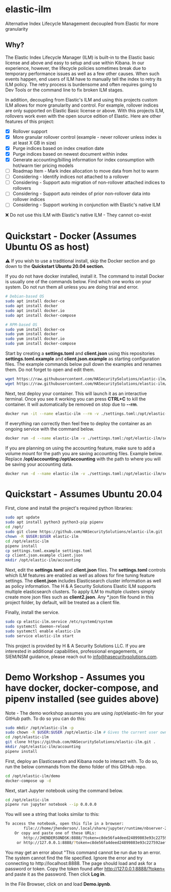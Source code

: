 # elastic-ilm
Alternative Index Lifecycle Management decoupled from Elastic for more granularity

## Why?
The Elastic Index Lifecycle Manager (ILM) is built-in to the Elastic basic license and above and easy to setup and use within Kibana. In our experience, however, the lifecycle policies sometimes break due to temporary performance issues as well as a few other causes. When such events happen, end users of ILM have to manually tell the index to retry its ILM policy. The retry process is burdensome and often requires going to Dev Tools or the command line to fix broken ILM stages.

In addition, decoupling from Elastic's ILM and using this projects custom ILM allows for more granularity and control. For example, rollover indices are only supported on Elastic Basic license or above. With this projects ILM, rollovers work even with the open source edition of Elastic. Here are other features of this project:

- [x] Rollover support
- [x] More granular rollover control (example - never rollover unless index is at least X GB in size)
- [x] Purge indices based on index creation date
- [x] Purge indices based on newest document within index
- [x] Generate accounting/billing information for index consumption with hot/warm tier pricing models
- [ ] Roadmap Item - Mark index allocation to move data from hot to warm
- [ ] Considering - Identify indices not attached to a rollover
- [ ] Considering - Support auto migration of non-rollover attached indices to rollovers
- [ ] Considering - Support auto reindex of prior non-rollover data into rollover indices
- [ ] Considering - Support working in conjunction with Elastic's native ILM

:x: Do not use this ILM with Elastic's native ILM - They cannot co-exist

# Quickstart - Docker (Assumes Ubuntu OS as host)

:warning: If you wish to use a traditional install, skip the Docker section and go down to the **Quickstart Ubuntu 20.04 section.**

If you do not have docker installed, install it. The command to install Docker is usually one of the commands below. Find which one works on your system. Do not run them all unless you are doing trial and error.

```bash
# Debian-based OS
sudo apt install docker-ce
sudo apt install docker
sudo apt install docker.io
sudo apt install docker-compose

# RPM-based OS
sudo yum install docker-ce
sudo yum install docker
sudo yum install docker.io
sudo yum install docker-compose
```

Start by creating a **settings.toml** and **client.json** using this repositories **settings.toml.example** and **client.json.example** as starting configuration files. The example commands below pull down the examples and renames them. Do not forget to open and edit them.

```bash
wget https://raw.githubusercontent.com/HASecuritySolutions/elastic-ilm/main/client.json.example -O client.json
wget https://raw.githubusercontent.com/HASecuritySolutions/elastic-ilm/main/settings.toml.example -O settings.toml
```

Next, test deploy your container. This will launch it as an interactive terminal. Once you see it working you can press **CTRL+C** to kill the container. It will automatically be removed on stop due to **--rm**.

```bash
docker run -it --name elastic-ilm --rm -v ./settings.toml:/opt/elastic-ilm/settings.toml:ro -v ./client.json:/opt/elastic-ilm/client.json:ro hasecuritysolutions/elastic-ilm:latest
```

If everything ran correctly then feel free to deploy the container as an ongoing service with the command below.

```bash
docker run -d --name elastic-ilm -v ./settings.toml:/opt/elastic-ilm/settings.toml:ro -v ./client.json:/opt/elastic-ilm/client.json:ro hasecuritysolutions/elastic-ilm:latest
```

If you are planning on using the accounting feature, make sure to add a volume mount for the path you are saving accounting files. Example below. Replace **/opt/accounting:/opt/accounting** with the path to where you will be saving your accounting data.

```bash
docker run -d --name elastic-ilm -v ./settings.toml:/opt/elastic-ilm/settings.toml:ro -v ./client.json:/opt/elastic-ilm/client.json:ro -v /opt/accounting:/opt/accounting hasecuritysolutions/elastic-ilm:latest
```

# Quickstart - Assumes Ubuntu 20.04

First, clone and install the project's required python libraries:

```bash
sudo apt update
sudo apt install python3 python3-pip pipenv
cd /opt/
sudo git clone https://github.com/HASecuritySolutions/elastic-ilm.git
chown -R $USER:$USER elastic-ilm
cd /opt/elastic-ilm
pipenv install
cp settings.toml.example settings.toml
cp client.json.example client.json
mkdir /opt/elastic-ilm/accounting
```

Next, edit the **settings.toml** and **client.json** files. The **settings.toml** controls which ILM features are enabled as well as allows for fine tuning feature settings. The **client.json** includes Elasticsearch cluster information as well as policy information. The H & A Security Solutions Elastic ILM supports multiple elasticsearch clusters. To apply ILM to multiple clusters simply create more json files such as **client2.json**. Any \*.json file found in this project folder, by default, will be treated as a client file.

Finally, install the service.

```bash
sudo cp elastic-ilm.service /etc/systemd/system
sudo systemctl daemon-reload
sudo systemctl enable elastic-ilm
sudo service elastic-ilm start
```

This project is provided by H & A Security Solutions LLC. If you are interested in additional capabilities, professional engagements, or SIEM/NSM guidance, please reach out to info@hasecuritysolutions.com.

# Demo Workshop - Assumes you have docker, docker-compose, and pipenv installed (see guides above)

Note - The demo workshop assumes you are using /opt/elastic-ilm for your GitHub path. To do so you can do this:

```bash
sudo mkdir /opt/elastic-ilm -p
sudo chown -R $USER:$USER /opt/elastic-ilm # Gives the current user ownership of the folder
cd /opt/elastic-ilm
git clone https://github.com/HASecuritySolutions/elastic-ilm.git .
mkdir /opt/elastic-ilm/accounting
pipenv install
```

First, deploy an Elasticsearch and Kibana node to interact with. To do so, run the below commands from the demo folder of this GitHub repo.

```bash
cd /opt/elastic-ilm/demo
docker-compose up -d
```

Next, start Jupyter notebook using the command below.

```bash
cd /opt/elastic-ilm
pipenv run jupyter notebook --ip 0.0.0.0
```

You will see a string that looks similar to this:

```bash
To access the notebook, open this file in a browser:
        file:///home/jhenderson/.local/share/jupyter/runtime/nbserver-22963-open.html
    Or copy and paste one of these URLs:
        http://JHENDERSONDSK:8888/?token=c8de56fa4deed24899803e93c227592aef6538f93025fe01
     or http://127.0.0.1:8888/?token=c8de56fa4deed24899803e93c227592aef6538f93025fe01
```

You may get an error about "This command cannot be run due to an error. The system cannot find the file specified. Ignore the error and try connecting to http://localhost:8888. The page should load and ask for a password or token. Copy the token found after http://127.0.0.1:8888/?token= and paste it as the password. Then click **Log in**.

In the File Browser, click on and load **Demo.ipynb**.
